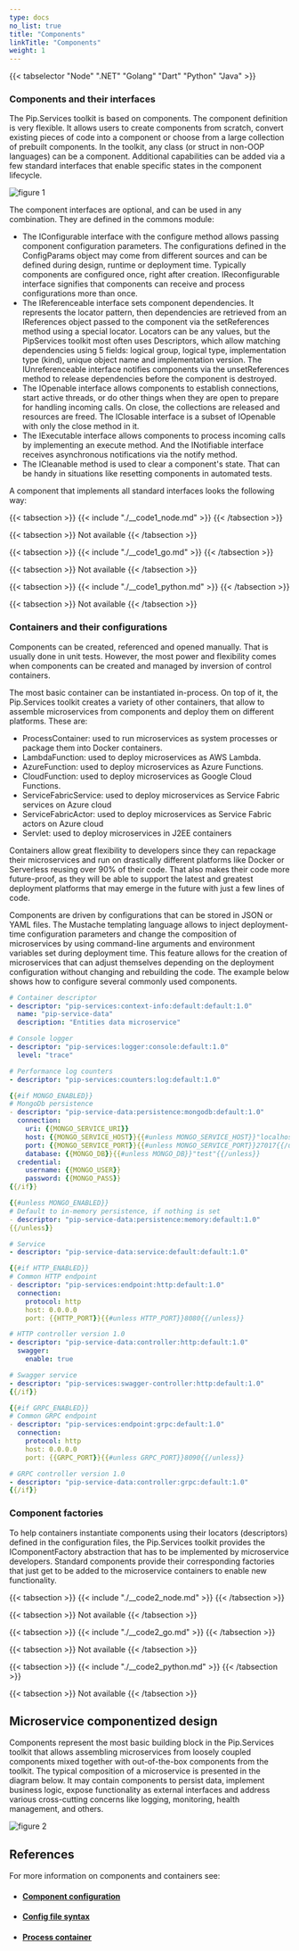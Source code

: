 ```yaml
---
type: docs
no_list: true
title: "Components"
linkTitle: "Components"
weight: 1
---
```

{{< tabselector "Node" ".NET" "Golang" "Dart" "Python" "Java" >}}

### Components and their interfaces

The Pip.Services toolkit is based on components. The component definition is very flexible. It allows users to create components from scratch, convert existing pieces of code into a component or choose from a large collection of prebuilt components. In the toolkit, any class (or struct in non-OOP languages) can be a component. Additional capabilities can be added via a few standard interfaces that enable specific states in the component lifecycle.

![figure 1](./figure1.svg)

The component interfaces are optional, and can be used in any combination. They are defined in the commons module:

- The IConfigurable interface with the configure method allows passing component configuration parameters. The configurations defined in the ConfigParams object may come from different sources and can be defined during design, runtime or deployment time. Typically components are configured once, right after creation. IReconfigurable interface signifies that components can receive and process configurations more than once.
- The IReferenceable interface sets component dependencies. It represents the locator pattern, then dependencies are retrieved from an IReferences object passed to the component via the setReferences method using a special locator. Locators can be any values, but the PipServices toolkit most often uses Descriptors, which allow matching dependencies using 5 fields: logical group, logical type, implementation type (kind), unique object name and implementation version. The IUnreferenceable interface notifies components via the unsetReferences method to release dependencies before the component is destroyed.
- The IOpenable interface allows components to establish connections, start active threads, or do other things when they are open to prepare for handling incoming calls. On close, the collections are released and resources are freed. The IClosable interface is a subset of IOpenable with only the close method in it.
- The IExecutable interface allows components to process incoming calls by implementing an execute method. And the INotifiable interface receives asynchronous notifications via the notify method.
- The ICleanable method is used to clear a component's state. That can be handy in situations like resetting components in automated tests.

A component that implements all standard interfaces looks the following way:

{{< tabsection >}}
{{< include "./__code1_node.md" >}}
{{< /tabsection >}}

{{< tabsection >}}
Not available
{{< /tabsection >}}

{{< tabsection >}}
   {{< include "./__code1_go.md" >}}
{{< /tabsection >}}

{{< tabsection >}}
Not available
{{< /tabsection >}}

{{< tabsection >}}
{{< include "./__code1_python.md" >}}
{{< /tabsection >}}

{{< tabsection >}}
Not available
{{< /tabsection >}}

### Containers and their configurations

Components can be created, referenced and opened manually. That is usually done in unit tests. However, the most power and flexibility comes when components can be created and managed by inversion of control containers.

The most basic container can be instantiated in-process. On top of it, the Pip.Services toolkit creates a variety of other containers, that allow to assemble microservices from components and deploy them on different platforms. These are:

- ProcessContainer: used to run microservices as system processes or package them into Docker containers.
- LambdaFunction: used to deploy microservices as AWS Lambda.
- AzureFunction: used to deploy microservices as Azure Functions.
- CloudFunction: used to deploy microservices as Google Cloud Functions.
- ServiceFabricService: used to deploy microservices as Service Fabric services on Azure cloud
- ServiceFabricActor: used to deploy microservices as Service Fabric actors on Azure cloud
- Servlet: used to deploy microservices in J2EE containers

Containers allow great flexibility to developers since they can repackage their microservices and run on drastically different platforms like Docker or Serverless reusing over 90% of their code. That also makes their code more future-proof, as they will be able to support the latest and greatest deployment platforms that may emerge in the future with just a few lines of code.

Components are driven by configurations that can be stored in JSON or YAML files. The Mustache templating language allows to inject deployment-time configuration parameters and change the composition of microservices by using command-line arguments and environment variables set during deployment time. This feature allows for the creation of microservices that can adjust themselves depending on the deployment configuration without changing and rebuilding the code. The example below shows how to configure several commonly used components.

```yml
# Container descriptor
- descriptor: "pip-services:context-info:default:default:1.0"
  name: "pip-service-data"
  description: "Entities data microservice"

# Console logger
- descriptor: "pip-services:logger:console:default:1.0"
  level: "trace"

# Performance log counters
- descriptor: "pip-services:counters:log:default:1.0"

{{#if MONGO_ENABLED}}
# MongoDb persistence
- descriptor: "pip-service-data:persistence:mongodb:default:1.0"
  connection:
    uri: {{MONGO_SERVICE_URI}}
    host: {{MONGO_SERVICE_HOST}}{{#unless MONGO_SERVICE_HOST}}"localhost"{{/unless}}
    port: {{MONGO_SERVICE_PORT}}{{#unless MONGO_SERVICE_PORT}}27017{{/unless}}
    database: {{MONGO_DB}}{{#unless MONGO_DB}}"test"{{/unless}}
  credential:
    username: {{MONGO_USER}}
    password: {{MONGO_PASS}}
{{/if}}

{{#unless MONGO_ENABLED}}
# Default to in-memory persistence, if nothing is set
- descriptor: "pip-service-data:persistence:memory:default:1.0"
{{/unless}}

# Service
- descriptor: "pip-service-data:service:default:default:1.0"

{{#if HTTP_ENABLED}}
# Common HTTP endpoint
- descriptor: "pip-services:endpoint:http:default:1.0"
  connection:
    protocol: http
    host: 0.0.0.0
    port: {{HTTP_PORT}}{{#unless HTTP_PORT}}8080{{/unless}}

# HTTP controller version 1.0
- descriptor: "pip-service-data:controller:http:default:1.0"
  swagger:
    enable: true

# Swagger service
- descriptor: "pip-services:swagger-controller:http:default:1.0"
{{/if}}

{{#if GRPC_ENABLED}}
# Common GRPC endpoint
- descriptor: "pip-services:endpoint:grpc:default:1.0"
  connection:
    protocol: http
    host: 0.0.0.0
    port: {{GRPC_PORT}}{{#unless GRPC_PORT}}8090{{/unless}}

# GRPC controller version 1.0
- descriptor: "pip-service-data:controller:grpc:default:1.0"
{{/if}}
```

### Component factories

To help containers instantiate components using their locators (descriptors) defined in the configuration files, the Pip.Services toolkit provides the IComponentFactory abstraction that has to be implemented by microservice developers. Standard components provide their corresponding factories that just get to be added to the microservice containers to enable new functionality.

{{< tabsection >}}
{{< include "./__code2_node.md" >}}
{{< /tabsection >}}

{{< tabsection >}}
Not available
{{< /tabsection >}}

{{< tabsection >}}
   {{< include "./__code2_go.md" >}}
{{< /tabsection >}}

{{< tabsection >}}
Not available
{{< /tabsection >}}

{{< tabsection >}}
{{< include "./__code2_python.md" >}}
{{< /tabsection >}}

{{< tabsection >}}
Not available
{{< /tabsection >}}

## Microservice componentized design

Components represent the most basic building block in the Pip.Services toolkit that allows assembling microservices from loosely coupled components mixed together with out-of-the-box components from the toolkit. The typical composition of a microservice is presented in the diagram below. It may contain components to persist data, implement business logic, expose functionality as external interfaces and address various cross-cutting concerns like logging, monitoring, health management, and others.

![figure 2](./figure2.svg)

## References

For more information on components and containers see:

- #### [Component configuration](../../configuration/component_configuration/)
- #### [Config file syntax](../../configuration/config_file_syntax/)
- #### [Process container](../../containers/process_container/)
